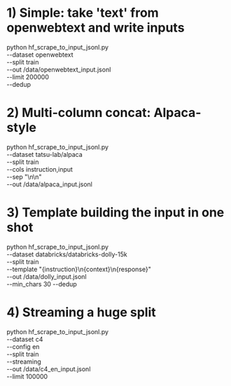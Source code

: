 # 1) Simple: take 'text' from openwebtext and write inputs
python hf_scrape_to_input_jsonl.py \
  --dataset openwebtext \
  --split train \
  --out /data/openwebtext_input.jsonl \
  --limit 200000 \
  --dedup

# 2) Multi-column concat: Alpaca-style
python hf_scrape_to_input_jsonl.py \
  --dataset tatsu-lab/alpaca \
  --split train \
  --cols instruction,input \
  --sep "\n\n" \
  --out /data/alpaca_input.jsonl

# 3) Template building the input in one shot
python hf_scrape_to_input_jsonl.py \
  --dataset databricks/databricks-dolly-15k \
  --split train \
  --template "{instruction}\n{context}\n{response}" \
  --out /data/dolly_input.jsonl \
  --min_chars 30 --dedup

# 4) Streaming a huge split
python hf_scrape_to_input_jsonl.py \
  --dataset c4 \
  --config en \
  --split train \
  --streaming \
  --out /data/c4_en_input.jsonl \
  --limit 100000
